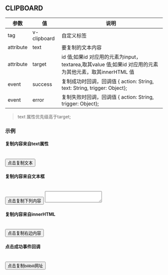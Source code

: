 ## CLIPBOARD
参数 | 值 | 说明 |
------------ | -------------| -------|
tag | v-clipboard| 自定义标签 
attribute | text | 要复制的文本内容
attribute | target | id 值;如果id 对应用的元素为input，textarea,取其value 值;如果id 对应用的元素为其他元素，取其innerHTML 值
event | success | 复制成功时回调，回调值 { action: String, text: String, trigger: Object};
event | error | 复制失败时回调，回调值 { action: String, trigger: Object};
 
> text 属性优先级高于target;

### 示例

#### 复制内容来自text属性

<v-row>
	<div v-column.left="0.2" style="padding-top:20px;">
		<v-clipboard :text="'apple'">
			<button>
				点击复制文本
			</button>
		</v-clipboard>
	</div>
	<div v-column.right="0.8">
		<v-code :templateId="'code'">
		</v-code>
	</div>
</v-row>

#### 复制内容来自文本框

<v-row>
	<div v-column.left="0.2" style="padding-top:20px;">
		<v-clipboard :target="'input'">
			<button>
				点击复制下列内容
			</button>
		</v-clipboard>
		<textarea type="text" id="input"></textarea>
	</div>
	<div v-column.right="0.8">
		<v-code :templateId="'code2'">
		</v-code>
	</div>
</v-row>


#### 复制内容来自innerHTML

<v-row>
	<div v-column.left="0.2" style="padding-top:20px;">
		<v-clipboard :target="'code3'">
			<button>
				点击复制右边内容
			</button>
		</v-clipboard>
	</div>
	<div v-column.right="0.8">
		<v-code :templateId="'code3'">
		</v-code>
	</div>
</v-row>


#### 点击成功事件回调

<v-row>
	<div v-column.left="0.2" style="padding-top:20px;">
		<v-clipboard :text="'https://www.bilibili.com/'"  @success="function(e){window.alert(window.JSON.stringify(e))}">
			<button>
				点击复制bilibili网址
			</button>
		</v-clipboard>
	</div>
	<div v-column.right="0.8">
		<v-code :templateId="'code4'">
		</v-code>
	</div>
</v-row>

<script type="x-template" id="code">
<v-clipboard :text="'apple'">
	<button>
		点击复制文本
	</button>
</v-clipboard>
</script>

<script type="x-template" id="code2">
<v-clipboard :target="'input'">
	<button>
		点击复制下列内容
	</button>
</v-clipboard>
<textarea type="text" id="input"></textarea>
</script>

<script type="x-template" id="code3">
<v-clipboard :target="'code3'">
	<button>
		点击复制右边内容
	</button>
</v-clipboard>
</script>

<script type="x-template" id="code4">
<v-clipboard :text="'https://www.bilibili.com/'"  @success="function(e){window.alert(window.JSON.stringify(e))}">
	<button>
		点击复制bilibili网址
	</button>
</v-clipboard>
</script>